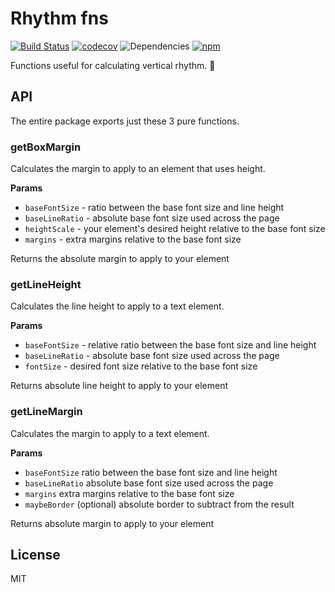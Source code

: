 # Rhythm fns

[![Build Status](https://travis-ci.org/oreqizer/rhythm-fns.svg?branch=master)](https://travis-ci.org/oreqizer/rhythm-fns)
[![codecov](https://codecov.io/gh/oreqizer/rhythm-fns/branch/master/graph/badge.svg)](https://codecov.io/gh/oreqizer/rhythm-fns)
![Dependencies](https://img.shields.io/badge/dependencies-none-brightgreen.svg)
[![npm](https://img.shields.io/npm/v/rhythm-fns.svg)](https://www.npmjs.com/package/rhythm-fns)

Functions useful for calculating vertical rhythm. :musical_note:

## API

The entire package exports just these 3 pure functions.

### getBoxMargin

Calculates the margin to apply to an element that uses height.

**Params**

 * `baseFontSize` - ratio between the base font size and line height
 * `baseLineRatio` - absolute base font size used across the page
 * `heightScale` - your element's desired height relative to the base font size
 * `margins` - extra margins relative to the base font size

Returns the absolute margin to apply to your element

### getLineHeight

Calculates the line height to apply to a text element.

**Params**

 * `baseFontSize` - relative ratio between the base font size and line height
 * `baseLineRatio` - absolute base font size used across the page
 * `fontSize` - desired font size relative to the base font size
 
Returns absolute line height to apply to your element

### getLineMargin

Calculates the margin to apply to a text element.

**Params**

 * `baseFontSize` ratio between the base font size and line height
 * `baseLineRatio` absolute base font size used across the page
 * `margins` extra margins relative to the base font size
 * `maybeBorder` (optional) absolute border to subtract from the result

Returns absolute margin to apply to your element

## License

MIT
